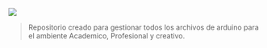 ![](https://upload.wikimedia.org/wikipedia/commons/4/42/Arduino_Uno_logo.png)

> Repositorio creado para gestionar todos los archivos de arduino para el ambiente Academico, Profesional y creativo.
